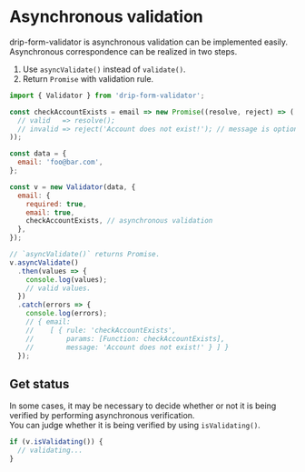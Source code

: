 # Asynchronous validation

drip-form-validator is asynchronous validation can be implemented easily.  
Asynchronous correspondence can be realized in two steps.

1. Use `asyncValidate()` instead of `validate()`.
2. Return `Promise` with validation rule.

```javascript
import { Validator } from 'drip-form-validator';

const checkAccountExists = email => new Promise((resolve, reject) => (
  // valid   => resolve();
  // invalid => reject('Account does not exist!'); // message is optional.
));

const data = {
  email: 'foo@bar.com',
};

const v = new Validator(data, {
  email: {
    required: true,
    email: true,
    checkAccountExists, // asynchronous validation
  },
});

// `asyncValidate()` returns Promise.
v.asyncValidate()
  .then(values => {
    console.log(values);
    // valid values.
  })
  .catch(errors => {
    console.log(errors);
    // { email:
    //    [ { rule: 'checkAccountExists',
    //        params: [Function: checkAccountExists],
    //        message: 'Account does not exist!' } ] }
  });
```


## Get status

In some cases, it may be necessary to decide whether or not it is being verified by performing asynchronous verification.  
You can judge whether it is being verified by using `isValidating()`.

```javascript
if (v.isValidating()) {
  // validating...
}
```

